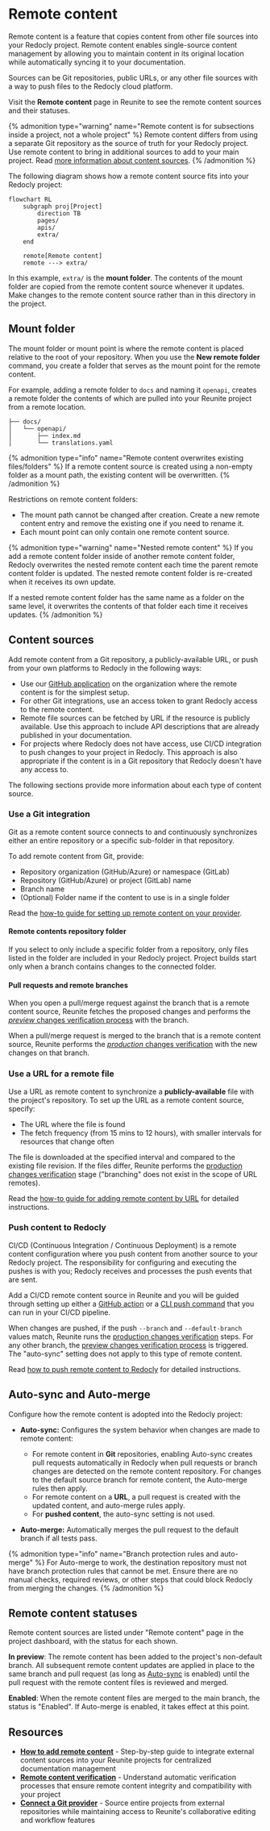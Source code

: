 # Remote content

Remote content is a feature that copies content from other file sources into your Redocly project.
Remote content enables single-source content management by allowing you to maintain content in its original location while automatically syncing it to your documentation.

Sources can be Git repositories, public URLs, or any other file sources with a way to push files to the Redocly cloud platform.

Visit the **Remote content** page in Reunite to see the remote content sources and their statuses.

{% admonition type="warning" name="Remote content is for subsections inside a project, not a whole project" %}
Remote content differs from using a separate Git repository as the source of truth for your Redocly project.
Use remote content to bring in additional sources to add to your main project.
Read [more information about content sources](../connect-git/connect-git-provider.md).
{% /admonition %}

The following diagram shows how a remote content source fits into your Redocly project:

```mermaid
flowchart RL
    subgraph proj[Project]
        direction TB
        pages/
        apis/
        extra/
    end

    remote[Remote content]
    remote ---> extra/
```

In this example, `extra/` is the **mount folder**.
The contents of the mount folder are copied from the remote content source whenever it updates.
Make changes to the remote content source rather than in this directory in the project.

## Mount folder

The mount folder or mount point is where the remote content is placed relative to the root of your repository.
When you use the **New remote folder** command, you create a folder that serves as the mount point for the remote content.

For example, adding a remote folder to `docs` and naming it `openapi`, creates a remote folder the contents of which are pulled into your Reunite project from a remote location.

```treeview
├── docs/
│   └── openapi/
│       ├── index.md
│       └── translations.yaml
```

{% admonition type="info" name="Remote content overwrites existing files/folders" %}
If a remote content source is created using a non-empty folder as a mount path, the existing content will be overwritten.
{% /admonition %}

Restrictions on remote content folders:

- The mount path cannot be changed after creation.
  Create a new remote content entry and remove the existing one if you need to rename it.
- Each mount point can only contain one remote content source.

{% admonition type="warning" name="Nested remote content" %}
If you add a remote content folder inside of another remote content folder, Redocly overwrites the nested remote content each time the parent remote content folder is updated.
The nested remote content folder is re-created when it receives its own update.

If a nested remote content folder has the same name as a folder on the same level, it overwrites the contents of that folder each time it receives updates.
{% /admonition %}

## Content sources

Add remote content from a Git repository, a publicly-available URL, or push from your own platforms to Redocly in the following ways:

- Use our [GitHub application](https://github.com/apps/redocly/) on the organization where the remote content is for the simplest setup.
- For other Git integrations, use an access token to grant Redocly access to the remote content.
- Remote file sources can be fetched by URL if the resource is publicly available.
  Use this approach to include API descriptions that are already published in your documentation.
- For projects where Redocly does not have access, use CI/CD integration to push changes to your project in Redocly.
  This approach is also appropriate if the content is in a Git repository that Redocly doesn't have any access to.

The following sections provide more information about each type of content source.

### Use a Git integration

Git as a remote content source connects to and continuously synchronizes either an entire repository or a specific sub-folder in that repository.

To add remote content from Git, provide:

- Repository organization (GitHub/Azure) or namespace (GitLab)
- Repository (GitHub/Azure) or project (GitLab) name
- Branch name
- (Optional) Folder name if the content to use is in a single folder

Read the [how-to guide for setting up remote content on your provider](../remote-content/index.md).

#### Remote contents repository folder

If you select to only include a specific folder from a repository, only files listed in the folder are included in your Redocly project.
Project builds start only when a branch contains changes to the connected folder.

#### Pull requests and remote branches

When you open a pull/merge request against the branch that is a remote content source, Reunite fetches the proposed changes and performs the [_preview_ changes verification process](./verify-remote-content.md#preview-changes-verification) with the branch.

When a pull/merge request is merged to the branch that is a remote content source, Reunite performs the [_production_ changes verification](./verify-remote-content.md#production-changes-verification) with the new changes on that branch.

### Use a URL for a remote file

Use a URL as remote content to synchronize a **publicly-available** file with the project's repository.
To set up the URL as a remote content source, specify:

- The URL where the file is found
- The fetch frequency (from 15 mins to 12 hours), with smaller intervals for resources that change often

The file is downloaded at the specified interval and compared to the existing file revision.
If the files differ, Reunite performs the [production changes verification](./verify-remote-content.md#production-changes-verification) stage ("branching" does not exist in the scope of URL remotes).

Read the [how-to guide for adding remote content by URL](./url.md) for detailed instructions.

### Push content to Redocly

CI/CD (Continuous Integration / Continuous Deployment) is a remote content configuration where you push content from another source to your Redocly project.
The responsibility for configuring and executing the pushes is with you; Redocly receives and processes the push events that are sent.

Add a CI/CD remote content source in Reunite and you will be guided through setting up either a [GitHub action](./reunite-push-action.md) or a [CLI push command](https://redocly.com/docs/cli/commands/push) that you can run in your CI/CD pipeline.

When changes are pushed, if the push `--branch` and `--default-branch` values match, Reunite runs the [production changes verification](./verify-remote-content.md#production-changes-verification) steps.
For any other branch, the [preview changes verification process](./verify-remote-content.md#preview-changes-verification) is triggered.
The "auto-sync" setting does not apply to this type of remote content.

Read [how to push remote content to Redocly](./push.md) for detailed instructions.

## Auto-sync and Auto-merge

Configure how the remote content is adopted into the Redocly project:

- **Auto-sync:** Configures the system behavior when changes are made to remote content:

  - For remote content in **Git** repositories, enabling Auto-sync creates pull requests automatically in Redocly when pull requests or branch changes are detected on the remote content repository.
    For changes to the default source branch for remote content, the Auto-merge rules then apply.
  - For remote content on a **URL**, a pull request is created with the updated content, and auto-merge rules apply.
  - For **pushed content**, the auto-sync setting is not used.

- **Auto-merge:** Automatically merges the pull request to the default branch if all tests pass.

{% admonition type="info" name="Branch protection rules and auto-merge" %}
For Auto-merge to work, the destination repository must not have branch protection rules that cannot be met.
Ensure there are no manual checks, required reviews, or other steps that could block Redocly from merging the changes.
{% /admonition %}

## Remote content statuses

Remote content sources are listed under "Remote content" page in the project dashboard, with the status for each shown.

**In preview**: The remote content has been added to the project's non-default branch.
All subsequent remote content updates are applied in place to the same branch and pull request (as long as [Auto-sync](#auto-sync-and-auto-merge) is enabled) until the pull request with the remote content files is reviewed and merged.

**Enabled**: When the remote content files are merged to the main branch, the status is "Enabled".
If Auto-merge is enabled, it takes effect at this point.

## Resources

- **[How to add remote content](./index.md)** - Step-by-step guide to integrate external content sources into your Reunite projects for centralized documentation management
- **[Remote content verification](./verify-remote-content.md)** - Understand automatic verification processes that ensure remote content integrity and compatibility with your project
- **[Connect a Git provider](../connect-git/connect-git-provider.md)** - Source entire projects from external repositories while maintaining access to Reunite's collaborative editing and workflow features
